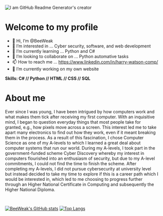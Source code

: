 
![I am GitHub Readme Generator's creator](https://media-exp1.licdn.com/dms/image/C4E16AQFvuYOWQU9iaA/profile-displaybackgroundimage-shrink_350_1400/0/1636884712815?e=1642636800&v=beta&t=D4u-IWHj0Jf8CwlE-sUTF0NE6fVPiFHvxr5qDouI9s4)

<h1>Welcome to my profile</h1>

- 👋 Hi, I’m @BeeWeak
- 👀 I’m interested in ... Cyber security, software, and web development
- 🌱 I’m currently learning ... Python and C#
- 💞️ I’m looking to collaborate on ... Python automative tasks
- 📫 How to reach me ... https://www.linkedin.com/in/harry-watson-comp/
- 🔭 I’m currently working on my own website

<strong>Skills: C# // Python // HTML // CSS // SQL</strong>

<h1>About me</h1>

Ever since I was young, I have been intrigued by how computers work and what makes them tick after receiving my first computer. With an inquisitive mind, I began to question everyday things that most people take for granted, e.g., how pixels move across a screen. This interest led me to take apart many electronics to find out how they work, even if it meant breaking them in the process. As a result of this fascination, I chose Computer Science as one of my A-levels to which I learned a great deal about computer systems that run our world. During my A-levels, I took part in the government-funded scheme Cyber Discovery whereby my interest in computers flourished into an enthusiasm of security, but due to my A-level commitments, I could not find the time to finish the scheme. After completing my A-levels, I did not pursue cybersecurity at university level but instead decided to take my time to explore if this is a career path which I would be interested in, which led to me choosing to progress further through an Higher National Certificate in Computing and subsequently the Higher National Diploma.

<br/>


[![BeeWeak's GitHub stats](https://github-readme-stats.vercel.app/api?username=BeeWeak&show_icons=true&theme=tokyonight)](https://github.com/BeeWeak/github-readme-stats)
[![Top Langs](https://github-readme-stats.vercel.app/api/top-langs/?username=BeeWeak&show_icons=true&theme=tokyonight)](https://github.com/anuraghazra/github-readme-stats)


              

